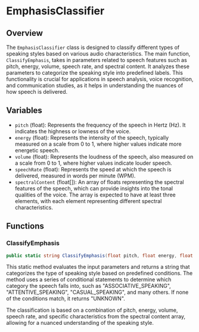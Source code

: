 # EmphasisClassifier

## Overview
The `EmphasisClassifier` class is designed to classify different types of speaking styles based on various audio characteristics. The main function, `ClassifyEmphasis`, takes in parameters related to speech features such as pitch, energy, volume, speech rate, and spectral content. It analyzes these parameters to categorize the speaking style into predefined labels. This functionality is crucial for applications in speech analysis, voice recognition, and communication studies, as it helps in understanding the nuances of how speech is delivered.

## Variables
- `pitch` (float): Represents the frequency of the speech in Hertz (Hz). It indicates the highness or lowness of the voice.
- `energy` (float): Represents the intensity of the speech, typically measured on a scale from 0 to 1, where higher values indicate more energetic speech.
- `volume` (float): Represents the loudness of the speech, also measured on a scale from 0 to 1, where higher values indicate louder speech.
- `speechRate` (float): Represents the speed at which the speech is delivered, measured in words per minute (WPM).
- `spectralContent` (float[]): An array of floats representing the spectral features of the speech, which can provide insights into the tonal qualities of the voice. The array is expected to have at least three elements, with each element representing different spectral characteristics.

## Functions
### ClassifyEmphasis
```csharp
public static string ClassifyEmphasis(float pitch, float energy, float volume, float speechRate, float[] spectralContent)
```
This static method evaluates the input parameters and returns a string that categorizes the type of speaking style based on predefined conditions. The method uses a series of conditional statements to determine which category the speech falls into, such as "ASSOCIATIVE_SPEAKING", "ATTENTIVE_SPEAKING", "CASUAL_SPEAKING", and many others. If none of the conditions match, it returns "UNKNOWN". 

The classification is based on a combination of pitch, energy, volume, speech rate, and specific characteristics from the spectral content array, allowing for a nuanced understanding of the speaking style.